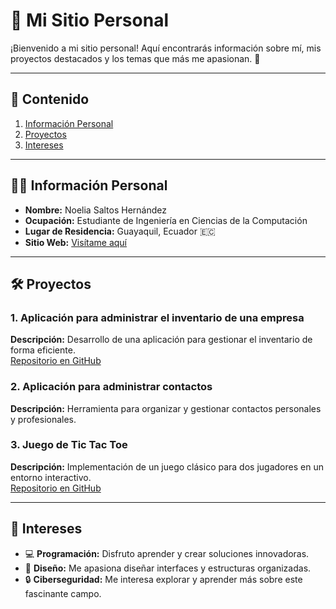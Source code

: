# 🌟 Mi Sitio Personal

¡Bienvenido a mi sitio personal! Aquí encontrarás información sobre mí, mis proyectos destacados y los temas que más me apasionan. 🚀

---

## 📖 Contenido
1. [Información Personal](#información-personal)
2. [Proyectos](#proyectos)
3. [Intereses](#intereses)

---

## 👩‍💻 Información Personal

- **Nombre:** Noelia Saltos Hernández  
- **Ocupación:** Estudiante de Ingeniería en Ciencias de la Computación  
- **Lugar de Residencia:** Guayaquil, Ecuador 🇪🇨  
- **Sitio Web:** [Visítame aquí](#)  

---

## 🛠️ Proyectos

### 1. Aplicación para administrar el inventario de una empresa  
**Descripción:** Desarrollo de una aplicación para gestionar el inventario de forma eficiente.  
[Repositorio en GitHub](https://github.com/Sebhvarg/ProyectoPOO)  

### 2. Aplicación para administrar contactos  
**Descripción:** Herramienta para organizar y gestionar contactos personales y profesionales.

### 3. Juego de Tic Tac Toe  
**Descripción:** Implementación de un juego clásico para dos jugadores en un entorno interactivo.  
[Repositorio en GitHub](https://github.com/NoeSaltos/Proyecto2doEstructuras.git)  

---

## 🎯 Intereses

- 💻 **Programación:** Disfruto aprender y crear soluciones innovadoras.  
- 🎨 **Diseño:** Me apasiona diseñar interfaces y estructuras organizadas.  
- 🔒 **Ciberseguridad:** Me interesa explorar y aprender más sobre este fascinante campo.  

